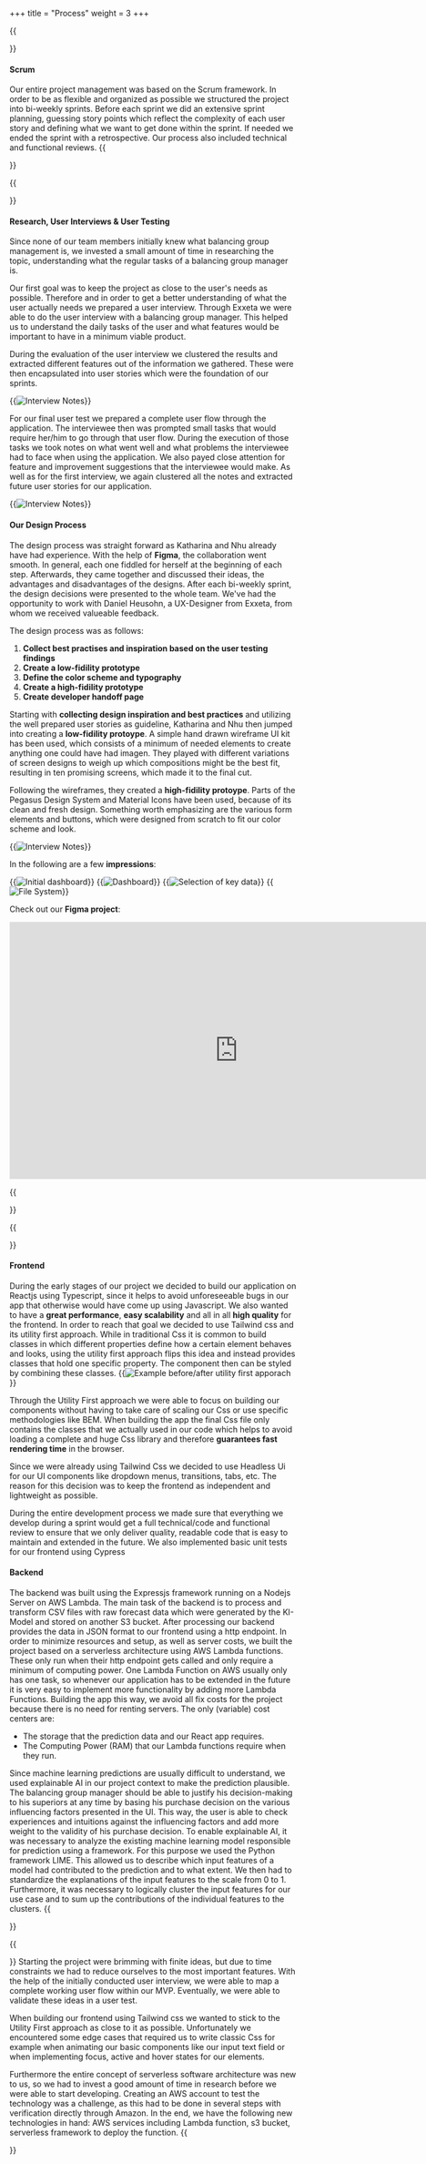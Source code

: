 +++
title = "Process"
weight = 3
+++

{{<section title="General">}}

#### Scrum

Our entire project management was based on the Scrum framework. In order to be as flexible and organized as possible we structured the project into bi-weekly sprints.
Before each sprint we did an extensive sprint planning, guessing story points which reflect the complexity of each user story and defining what we want to get done within the sprint.
If needed we ended the sprint with a retrospective. Our process also included technical and functional reviews.
{{</section>}}

{{<section title="Design">}}

#### Research, User Interviews & User Testing

Since none of our team members initially knew what balancing group management is, we invested a small amount of time in researching the topic, understanding what the regular tasks of a balancing group manager is.

Our first goal was to keep the project as close to the user's needs as possible. Therefore and in order to get a better understanding of what the user actually needs we prepared a user interview.
Through Exxeta we were able to do the user interview with a balancing group manager. This helped us to understand the daily tasks of the user and what features would be important to have in a minimum viable product.

During the evaluation of the user interview we clustered the results and extracted different features out of the information we gathered.
These were then encapsulated into user stories which were the foundation of our sprints.

{{<image src="InterviewNotes.jpg" alt="Interview Notes" caption="Screenshot of our Miro Board - Clustered Interview Notes and Result">}}

For our final user test we prepared a complete user flow through the application. The interviewee then was prompted small tasks that would require her/him to go through that user flow.
During the execution of those tasks we took notes on what went well and what problems the interviewee had to face when using the application.
We also payed close attention for feature and improvement suggestions that the interviewee would make.
As well as for the first interview, we again clustered all the notes and extracted future user stories for our application.

{{<image src="UserTestNotes.jpg" alt="Interview Notes" caption="Screenshot of our Miro Board - Guideline, Clustered User Test Notes and Result">}}

#### Our Design Process

The design process was straight forward as Katharina and Nhu already have had experience. With the help of **Figma**, the collaboration went smooth. In general, each one fiddled for herself at the beginning of each step. Afterwards, they came together and discussed their ideas, the advantages and disadvantages of the designs. After each bi-weekly sprint, the design decisions were presented to the whole team. We've had the opportunity to work with Daniel Heusohn, a UX-Designer from Exxeta, from whom we received valueable feedback.

The design process was as follows:

1. **Collect best practises and inspiration based on the user testing findings**
2. **Create a low-fidility prototype**
3. **Define the color scheme and typography**
4. **Create a high-fidility prototype**
5. **Create developer handoff page**

Starting with **collecting design inspiration and best practices** and utilizing the well prepared user stories as guideline, Katharina and Nhu then jumped into creating a **low-fidility protoype**. A simple hand drawn wireframe UI kit has been used, which consists of a minimum of needed elements to create anything one could have had imagen. They played with different variations of screen designs to weigh up which compositions might be the best fit, resulting in ten promising screens, which made it to the final cut.

Following the wireframes, they created a **high-fidility protoype**. Parts of the Pegasus Design System and Material Icons have been used, because of its clean and fresh design. Something worth emphasizing are the various form elements and buttons, which were designed from scratch to fit our color scheme and look.

{{<image src="FormElementsButtons.png" alt="Interview Notes" caption="Snippet of our Figma Project - Components (Form Elements and Buttons)">}}

In the following are a few **impressions**:

{{<image src="InitDashboard.png" alt="Initial dashboard" caption="Initial Dashboard">}}
{{<image src="Dashboard.png" alt="Dashboard" caption="Dashboard">}}
{{<image src="Modal.png" alt="Selection of key data" caption="Key data selection">}}
{{<image src="Dateien.png" alt="File System" caption="File System">}}

Check out our **Figma project**:
<iframe style="border: 1px solid rgba(0, 0, 0, 0.1);" width="800" height="450" src="https://www.figma.com/embed?embed_host=share&url=https%3A%2F%2Fwww.figma.com%2Ffile%2FCXp4b3vkUo48gMpkguhuVJ%2FiBKM%3Fnode-id%3D197%253A78727" allowfullscreen></iframe>

{{</section>}}

{{<section title="Development">}}

#### Frontend
During the early stages of our project we decided to build our application on Reactjs using Typescript, since it helps to avoid unforeseeable bugs in our app that otherwise would have come up using Javascript.
We also wanted to have a **great performance**, **easy scalability** and all in all **high quality** for the frontend.
In order to reach that goal we decided to use Tailwind css and its utility first approach. While in traditional Css it is common to build classes in which different properties define how a certain element behaves and looks,
using the utility first approach flips this idea and instead provides classes that hold one specific property. The component then can be styled by combining these classes.
{{<image src="UfBeforeAfter.png" alt="Example before/after utility first apporach" caption="Markup example before and after Utility First">}}

Through the Utility First approach we were able to focus on building our components without having to take care of scaling our Css or use specific methodologies like BEM.
When building the app the final Css file only contains the classes that we actually used in our code which helps to avoid loading a complete and huge Css library and therefore **guarantees fast rendering time** in the browser.

Since we were already using Tailwind Css we decided to use Headless Ui for our UI components like dropdown menus, transitions, tabs, etc. The reason for this decision was to keep the frontend as independent and lightweight as possible.

During the entire development process we made sure that everything we develop during a sprint would get a full technical/code and functional review to ensure that we only deliver quality, readable code that is easy to maintain and extended in the future.
We also implemented basic unit tests for our frontend using Cypress

#### Backend
The backend was built using the Expressjs framework running on a Nodejs Server on AWS Lambda. The main task of the backend is to process and transform CSV files with raw forecast data which were generated by the KI-Model and stored on another S3 bucket. After processing our backend provides the data in JSON format to our frontend using a http endpoint.
In order to minimize resources and setup, as well as server costs, we built the project based on a serverless architecture using AWS Lambda functions. These only run when their http endpoint gets called and only require a minimum of computing power. One Lambda Function on AWS usually only has one task, so whenever our application has to be extended in the future it is very easy to implement more functionality by adding more Lambda Functions.
Building the app this way, we avoid all fix costs for the project because there is no need for renting servers. The only (variable) cost centers are:
- The storage that the prediction data and our React app requires.
- The Computing Power (RAM) that our Lambda functions require when they run.

Since machine learning predictions are usually difficult to understand, we used explainable AI in our project context to make the prediction plausible. The balancing group manager should be able to justify his decision-making to his superiors at any time by basing his purchase decision on the various influencing factors presented in the UI. This way, the user is able to check experiences and intuitions against the influencing factors and add more weight to the validity of his purchase decision. To enable explainable AI, it was necessary to analyze the existing machine learning model responsible for prediction using a framework. For this purpose we used the Python framework LIME. This allowed us to describe which input features of a model had contributed to the prediction and to what extent. We then had to standardize the explanations of the input features to the scale from 0 to 1. Furthermore, it was necessary to logically cluster the input features for our use case and to sum up the contributions of the individual features to the clusters.
{{</section>}}


{{<section title="Challenges">}}
Starting the project were brimming with finite ideas, but due to time constraints we had to reduce ourselves to the most important features. With the help of the initially conducted user interview, we were able to map a complete working user flow within our MVP. Eventually, we were able to validate these ideas in a user test.

When building our frontend using Tailwind css we wanted to stick to the Utility First approach as close to it as possible. Unfortunately we encountered some edge cases that required us to write classic Css for example when animating our basic components like our input text field or when implementing focus, active and hover states for our elements.

Furthermore the entire concept of serverless software architecture was new to us, so we had to invest a good amount of time in research before we were able to start developing. Creating an AWS account to test the technology was a challenge, as this had to be done in several steps with verification directly through Amazon. In the end, we have the following new technologies in hand: AWS services including Lambda function, s3 bucket, serverless framework to deploy the function.
{{</section>}}

